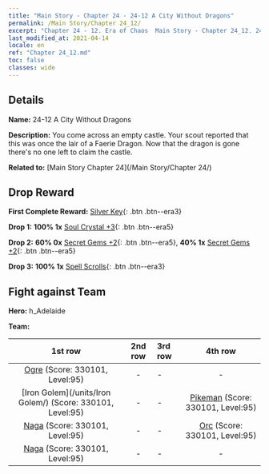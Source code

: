```yaml
---
title: "Main Story - Chapter 24 - 24-12 A City Without Dragons"
permalink: /Main Story/Chapter 24_12/
excerpt: "Chapter 24 - 12. Era of Chaos  Main Story - Chapter 24_12. 24-12 A City Without Dragons"
last_modified_at: 2021-04-14
locale: en
ref: "Chapter 24_12.md"
toc: false
classes: wide
---
```


## Details

 **Name:** 24-12 A City Without Dragons

 **Description:** You come across an empty castle. Your scout reported that this was once the lair of a Faerie Dragon. Now that the dragon is gone there's no one left to claim the castle.

 **Related to:** [Main Story Chapter 24](/Main Story/Chapter 24/)

## Drop Reward

 **First Complete Reward:** [Silver Key](/Items/con_693/){: .btn .btn--era3}

 **Drop 1:** **100% 1x** [Soul Crystal +3](/Items/mat_87/){: .btn .btn--era5}

 **Drop 2:** **60% 0x** [Secret Gems +2](/Items/mat_79/){: .btn .btn--era5}, **40% 1x** [Secret Gems +2](/Items/mat_79/){: .btn .btn--era5}

 **Drop 3:** **100% 1x** [Spell Scrolls](/Items/con_694/){: .btn .btn--era3}


## Fight against Team
 **Hero:** h_Adelaide

 **Team:**


  | 1st row | 2nd row | 3rd row | 4th row |
  |:----:|:----:|:----|:----:|
  | [Ogre](/units/Ogre/) (Score: 330101, Level:95)  | - | - | - |
  | [Iron Golem](/units/Iron Golem/) (Score: 330101, Level:95)  | - | - | [Pikeman](/units/Pikeman/) (Score: 330101, Level:95)  |
  | [Naga](/units/Naga/) (Score: 330101, Level:95)  | - | - | [Orc](/units/Orc/) (Score: 330101, Level:95)  |
  | [Naga](/units/Naga/) (Score: 330101, Level:95)  | - | - | - |


